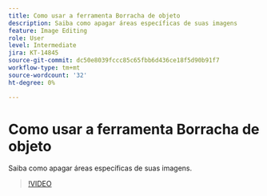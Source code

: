 ```yaml
---
title: Como usar a ferramenta Borracha de objeto
description: Saiba como apagar áreas específicas de suas imagens
feature: Image Editing
role: User
level: Intermediate
jira: KT-14845
source-git-commit: dc50e8039fccc85c65fbb6d436ce18f5d90b91f7
workflow-type: tm+mt
source-wordcount: '32'
ht-degree: 0%

---
```


# Como usar a ferramenta Borracha de objeto

Saiba como apagar áreas específicas de suas imagens.

>[!VIDEO](https://video.tv.adobe.com/v/3427019?quality=12&learn=on&hidetitle=true)
